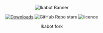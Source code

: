 <div align="center">

![Ikabot Banner](assets/banner.png)

[![Downloads](https://static.pepy.tech/badge/ikabot)](https://pepy.tech/project/ikabot) ![GitHub Repo stars](https://img.shields.io/github/stars/Ikabot-Collective/ikabot?style=flat) ![licence](https://img.shields.io/github/license/Ikabot-Collective/ikabot?style=flat)

Ikabot fork
</div>

